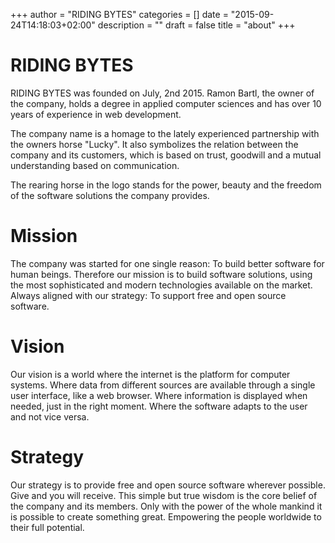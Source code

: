 +++
author = "RIDING BYTES"
categories = []
date = "2015-09-24T14:18:03+02:00"
description = ""
draft = false
title = "about"
+++

# RIDING BYTES

RIDING BYTES was founded on July, 2nd 2015. Ramon Bartl, the owner
of the company, holds a degree in applied computer sciences and has
over 10 years of experience in web development.

The company name is a homage to the lately experienced partnership with the
owners horse "Lucky". It also symbolizes the relation between the company and
its customers, which is based on trust, goodwill and a mutual understanding
based on communication.

The rearing horse in the logo stands for the power, beauty and the freedom of
the software solutions the company provides.


# Mission

The company was started for one single reason: To build better software for
human beings. Therefore our mission is to build software solutions, using the
most sophisticated and modern technologies available on the market. Always
aligned with our strategy: To support free and open source software.


# Vision

Our vision is a world where the internet is the platform for computer systems.
Where data from different sources are available through a single user
interface, like a web browser. Where information is displayed when needed, just
in the right moment. Where the software adapts to the user and not vice versa.


# Strategy

Our strategy is to provide free and open source software wherever possible.
Give and you will receive. This simple but true wisdom is the core belief of
the company and its members. Only with the power of the whole mankind it is
possible to create something great. Empowering the people worldwide to their
full potential.
